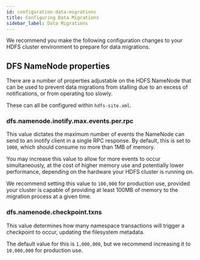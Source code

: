 ```yaml
---
id: configuration-data-migrations
title: Configuring Data Migrations
sidebar_label: Data Migrations
---
```


We recommend you make the following configuration changes to your HDFS cluster environment to prepare for data migrations.

## DFS NameNode properties

There are a number of properties adjustable on the HDFS NameNode that can be used to prevent data migrations from stalling due to an excess of notifications, or from operating too slowly.

These can all be configured within `hdfs-site.xml`.

### dfs.namenode.inotify.max.events.per.rpc

This value dictates the maximum number of events the NameNode can send to an inotify client in a single RPC response. By default, this is set to `1000`, which should consume no more than 1MB of memory.

You may increase this value to allow for more events to occur simultaneously, at the cost of higher memory use and potentially lower performance, depending on the hardware your HDFS cluster is running on.

We recommend setting this value to `100,000` for production use, provided your cluster is capable of providing at least 100MB of memory to the migration process at a given time.

### dfs.namenode.checkpoint.txns

This value determines how many namespace transactions will trigger a checkpoint to occur, updating the filesystem metadata.

The default value for this is `1,000,000`, but we recommend increasing it to `10,000,000` for production use.
